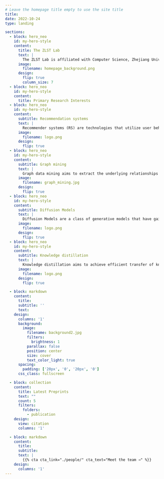```yaml
---
# Leave the homepage title empty to use the site title
title:
date: 2022-10-24
type: landing

sections:
  - block: hero_neo
    id: my-hero-style
    content:
      title: The ZLST Lab
      text: |
        The ZLST Lab is affiliated with Computer Science, Zhejiang University. The lab is led by Professor Chun Chen, focusing on cutting-edge research in Big Data and Artificial Intelligence, particularly in Recommender Systems, Graph Mining, Diffusion Models, Knowledge Distillation, and Large Language Models, etc. Our team has been honored with five provincial/ministerial-level science and technology awards, and five best paper awards at top international academic conferences. We look forward to contributing to the field of artificial intelligence in the era of large models!
      image:
        filename: homepage_background.png
      design:
        flip: true
        column_size: 7
  - block: hero_neo
    id: my-hero-style
    content:
      title: Primary Research Interests
  - block: hero_neo
    id: my-hero-style
    content:
      subtitle: Recommendation systems
      text: |
        Recommender systems (RS) are technologies that utilize user behavior and content characteristics to predict user preferences and provide personalized recommendations, serving as core infrastructure for e-commerce and social media platforms. We are devoted to cutting-edge research topics including trustworthy recommendation, sequential recommendation, theoretical foundations of Recommender Systems, and LLM-enhanced recommendation paradigms. 
      image:
        filename: logo.png
      design:
        flip: true
  - block: hero_neo
    id: my-hero-style
    content:
      subtitle: Graph mining
      text: |
        Graph data mining aims to extract the underlying relationships and patterns between entities from various graph-structured data, which has many real-world applications such as social network analysis, bioinformatics and financial fraud detection. We are committed to cutting-edge research topics including graph transformer, graph foundation models, graph structure learning, graph query and LLM-empowered graph models.
      image:
        filename: graph_mining.jpg
      design:
        flip: true
  - block: hero_neo
    id: my-hero-style
    content:
      subtitle: Diffusion Models
      text: |
        Diffusion Models are a class of generative models that have gained significant attention in recent years, particularly in the fields of computer vision and natural language processing. By establishing a mapping from noise distribution to data distribution, Diffusion Models can generate high-quality data such as images, videos, audios and text. We are devoted to provide a deeper understanding of the generaion dynamics of Diffusion Models and the acceleration of their sampling processes. 
      image:
        filename: logo.png
      design:
        flip: true
  - block: hero_neo
    id: my-hero-style
    content:
      subtitle: Knowledge distillation
      text: |
        Knowledge distillation aims to achieve efficient transfer of knowledge from complex models to lightweight models. The goal is to balance the inference cost and performance of compact models, facilitating the deployment of intelligent models in resource-constrained scenarios such as edge computing and mobile devices.
      image:
        filename: logo.png
      design:
        flip: true

  - block: markdown
    content:
      title:
      subtitle: ''
      text:
    design:
      columns: '1'
      background:
        image: 
          filename: background2.jpg
          filters:
            brightness: 1
          parallax: false
          position: center
          size: cover
          text_color_light: true
      spacing:
        padding: ['20px', '0', '20px', '0']
      css_class: fullscreen

  - block: collection
    content:
      title: Latest Preprints
      text: ""
      count: 5
      filters:
        folders:
          - publication
    design:
      view: citation
      columns: '1'

  - block: markdown
    content:
      title:
      subtitle:
      text: |
        {{% cta cta_link="./people/" cta_text="Meet the team →" %}}
    design:
      columns: '1'
---
```

